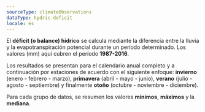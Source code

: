 ```yaml
---
sourceType: climateObservations
dataType: hydric-deficit
locale: es
---
```


El **déficit (o balance) hídrico** se calcula mediante la diferencia entre la
lluvia y la evapotranspiración potencial durante un período determinado. Los
valores (mm) aquí cubren el período **1987-2016**.

Los resultados se presentan para el calendario anual completo y a continuación
por estaciones de acuerdo con el siguiente enfoque: **invierno** (enero -
febrero - marzo), **primavera** (abril - mayo - junio), **verano** (julio -
agosto - septiembre) y finalmente **otoño** (octubre - noviembre - diciembre).

Para cada grupo de datos, se resumen los valores **mínimos**, **máximos** y la
**mediana**.

